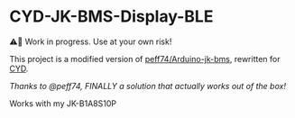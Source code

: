 # CYD-JK-BMS-Display-BLE

⚠️🚧 Work in progress. Use at your own risk!

This project is a modified version of [peff74/Arduino-jk-bms](https://github.com/peff74/Arduino-jk-bms), rewritten for [CYD](https://github.com/witnessmenow/ESP32-Cheap-Yellow-Display).

*Thanks to @peff74, FINALLY a solution that actually works out of the box!*

Works with my JK-B1A8S10P


